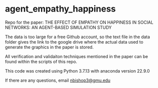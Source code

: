 # agent_empathy_happiness
Repo for the paper: THE EFFECT OF EMPATHY ON HAPPINESS IN SOCIAL NETWORKS: AN AGENT-BASED SIMULATION STUDY

The data is too large for a free Github account, so the text file in the data folder gives the link to the google drive where the actual data used to generate the graphics in the paper is stored.

All verification and validaiton techniques mentioned in the paper can be found within the scripts of this repo.

This code was created using Python 3.7.13 with anaconda version 22.9.0

If there are any questions, email nbishop3@gmu.edu
